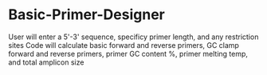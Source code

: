 # Basic-Primer-Designer

User will enter a 5'-3' sequence, specificy primer length, and any restriction sites
Code will calculate basic forward and reverse primers, GC clamp forward and reverse primers, primer GC content %, primer melting temp, and total amplicon size
